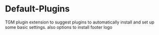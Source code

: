 # Default-Plugins
TGM plugin extension to suggest plugins to automatically install and set up some basic settings. also options to install footer logo
